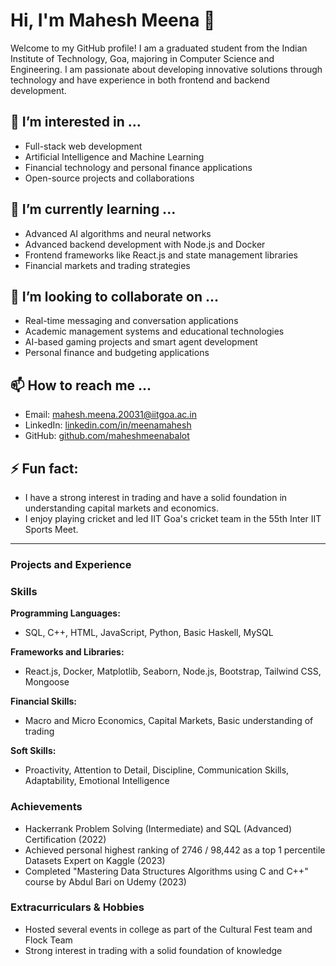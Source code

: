 # Hi, I'm Mahesh Meena 👋

Welcome to my GitHub profile! I am a graduated student from the Indian Institute of Technology, Goa, majoring in Computer Science and Engineering. I am passionate about developing innovative solutions through technology and have experience in both frontend and backend development.

## 👀 I’m interested in ...
- Full-stack web development
- Artificial Intelligence and Machine Learning
- Financial technology and personal finance applications
- Open-source projects and collaborations

## 🌱 I’m currently learning ...
- Advanced AI algorithms and neural networks
- Advanced backend development with Node.js and Docker
- Frontend frameworks like React.js and state management libraries
- Financial markets and trading strategies

## 💞️ I’m looking to collaborate on ...
- Real-time messaging and conversation applications
- Academic management systems and educational technologies
- AI-based gaming projects and smart agent development
- Personal finance and budgeting applications

## 📫 How to reach me ...
- Email: [mahesh.meena.20031@iitgoa.ac.in](mailto:mahesh.meena.20031@iitgoa.ac.in)
- LinkedIn: [linkedin.com/in/meenamahesh](https://www.linkedin.com/in/meenamahesh/)
- GitHub: [github.com/maheshmeenabalot](https://github.com/maheshmeenabalot)

## ⚡ Fun fact:
- I have a strong interest in trading and have a solid foundation in understanding capital markets and economics.
- I enjoy playing cricket and led IIT Goa's cricket team in the 55th Inter IIT Sports Meet.

---

### Projects and Experience



### Skills

**Programming Languages:**
- SQL, C++, HTML, JavaScript, Python, Basic Haskell, MySQL

**Frameworks and Libraries:**
- React.js, Docker, Matplotlib, Seaborn, Node.js, Bootstrap, Tailwind CSS, Mongoose

**Financial Skills:**
- Macro and Micro Economics, Capital Markets, Basic understanding of trading

**Soft Skills:**
- Proactivity, Attention to Detail, Discipline, Communication Skills, Adaptability, Emotional Intelligence

### Achievements
- Hackerrank Problem Solving (Intermediate) and SQL (Advanced) Certification (2022)
- Achieved personal highest ranking of 2746 / 98,442 as a top 1 percentile Datasets Expert on Kaggle (2023)
- Completed "Mastering Data Structures Algorithms using C and C++" course by Abdul Bari on Udemy (2023)

### Extracurriculars & Hobbies
- Hosted several events in college as part of the Cultural Fest team and Flock Team
- Strong interest in trading with a solid foundation of knowledge

<!---
maheshmeenabalot/maheshmeenabalot is a ✨ special ✨ repository because its `README.md` (this file) appears on your GitHub profile.
You can click the Preview link to take a look at your changes.
--->

